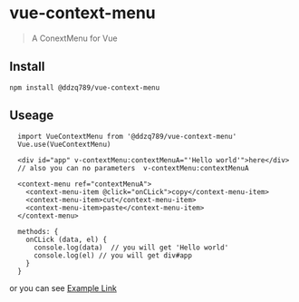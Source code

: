 # vue-context-menu

> A ConextMenu for Vue

## Install

```npm install @ddzq789/vue-context-menu```

## Useage

```
  import VueContextMenu from '@ddzq789/vue-context-menu'
  Vue.use(VueContextMenu)
```

```
  <div id="app" v-contextMenu:contextMenuA="'Hello world'">here</div>
  // also you can no parameters  v-contextMenu:contextMenuA

  <context-menu ref="contextMenuA">
    <context-menu-item @click="onCLick">copy</context-menu-item>
    <context-menu-item>cut</context-menu-item>
    <context-menu-item>paste</context-menu-item>
  </context-menu>
  
  methods: {
    onCLick (data, el) {
      console.log(data)  // you will get 'Hello world'
      console.log(el) // you will get div#app
    }
  }
```

or you can see [Example Link](https://codepen.io/daizq/pen/xxGKbvY)

